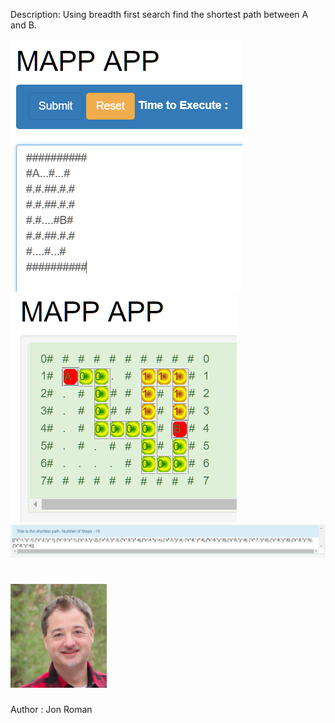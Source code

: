 

Description: Using breadth first search find the shortest path between
A and B.

![Map App Form](https://github.com/jonroman/mapap/blob/master/screenshots/scrrenshot1.PNG "Map App Form")
![Map App Result](https://github.com/jonroman/mapap/blob/master/screenshots/scrrenshot2.PNG "Map App Result")
![Map App Shortest path](https://github.com/jonroman/mapap/blob/master/screenshots/scrrenshot3.PNG "Map App Shortest Path")


# ![Software Engineer](https://github.com/jonroman/mapap/blob/master/screenshots/headshot.PNG "Jon Roman")
Author : Jon Roman